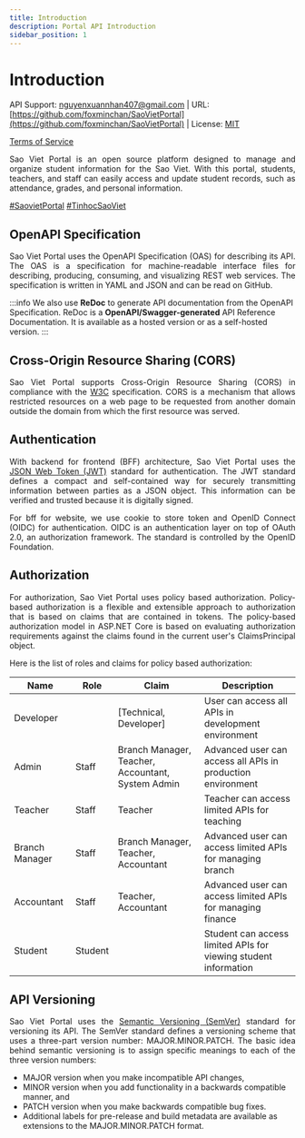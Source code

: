 ```yaml
---
title: Introduction
description: Portal API Introduction
sidebar_position: 1
---
```


# Introduction

API Support: [nguyenxuannhan407@gmail.com](mailto:nguyenxuannhan407@gmail.com) | URL: [https://github.com/foxminchan/SaoVietPortal](https://github.com/foxminchan/SaoVietPortal) |
License: [MIT](https://opensource.org/license/mit/)

[Terms of Service](https://blogdaytinhoc.com/chinh-sach-chung-va-dieu-khoan-trung-tam-tin-hoc-sao-viet-222)

<p align="justify">
Sao Viet Portal is an open source platform designed to manage and organize student information for the Sao Viet. With this portal, students, teachers, and staff can easily access and update student records, such as attendance, grades, and personal information.
</p>

[#SaovietPortal](https://github.com/foxminchan/SaoVietPortal) [#TinhocSaoViet](https://blogdaytinhoc.com/)

## OpenAPI Specification

<p align="justify">
Sao Viet Portal uses the OpenAPI Specification (OAS) for describing its API. The OAS is a specification for machine-readable interface files for describing, producing, consuming, and visualizing REST web services. The specification is written in YAML and JSON and can be read on GitHub.
</p>

:::info
We also use **ReDoc** to generate API documentation from the OpenAPI Specification. ReDoc is a **OpenAPI/Swagger-generated** API Reference Documentation. It is available as a hosted version or as a self-hosted version.
:::

## Cross-Origin Resource Sharing (CORS)

<p align="justify">
Sao Viet Portal supports Cross-Origin Resource Sharing (CORS) in compliance with the <a href="https://www.w3.org/TR/cors/">W3C</a> specification. CORS is a mechanism that allows restricted resources on a web page to be requested from another domain outside the domain from which the first resource was served.
</p>

## Authentication

<p align="justify">
With backend for frontend (BFF) architecture, Sao Viet Portal uses the <a href="https://jwt.io/">JSON Web Token (JWT)</a> standard for authentication. The JWT standard defines a compact and self-contained way for securely transmitting information between parties as a JSON object. This information can be verified and trusted because it is digitally signed.
</p>

<p align="justify">
For bff for website, we use cookie to store token and OpenID Connect (OIDC) for authentication. OIDC is an authentication layer on top of OAuth 2.0, an authorization framework. The standard is controlled by the OpenID Foundation.
</p>

## Authorization

<p align="justify">
For authorization, Sao Viet Portal uses policy based authorization. Policy-based authorization is a flexible and extensible approach to authorization that is based on claims that are contained in tokens. The policy-based authorization model in ASP.NET Core is based on evaluating authorization requirements against the claims found in the current user's ClaimsPrincipal object.
</p>

Here is the list of roles and claims for policy based authorization:

<table>
    <thead>
        <th>Name</th>
        <th>Role</th>
        <th>Claim</th>
        <th>Description</th>
    </thead>
    <tbody>
        <tr>
            <td>Developer</td>
            <td></td>
            <td>[Technical, Developer]</td>
            <td>User can access all APIs in development environment</td>
        </tr>
        <tr>
            <td>Admin</td>
            <td>Staff</td>
            <td>Branch Manager, Teacher, Accountant, System Admin</td>
            <td>Advanced user can access all APIs in production environment</td>
        </tr>
        <tr>
            <td>Teacher</td>
            <td>Staff</td>
            <td>Teacher</td>
            <td>Teacher can access limited APIs for teaching</td>
        </tr>
        <tr>
            <td>Branch Manager</td>
            <td>Staff</td>
            <td>Branch Manager, Teacher, Accountant</td>
            <td>Advanced user can access limited APIs for managing branch</td>
        </tr>
        <tr>
            <td>Accountant</td>
            <td>Staff</td>
            <td>Teacher, Accountant</td>
            <td>Advanced user can access limited APIs for managing finance</td>
        </tr>
        <tr>
            <td>Student</td>
            <td>Student</td>
            <td></td>
            <td>Student can access limited APIs for viewing student information</td>
        </tr>
    </tbody>
</table>

## API Versioning

<p align="justify">
Sao Viet Portal uses the <a href="https://semver.org/">Semantic Versioning (SemVer)</a> standard for versioning its API. The SemVer standard defines a versioning scheme that uses a three-part version number: MAJOR.MINOR.PATCH. The basic idea behind semantic versioning is to assign specific meanings to each of the three version numbers:
</p>

- MAJOR version when you make incompatible API changes,
- MINOR version when you add functionality in a backwards compatible manner, and
- PATCH version when you make backwards compatible bug fixes.
- Additional labels for pre-release and build metadata are available as extensions to the MAJOR.MINOR.PATCH format.